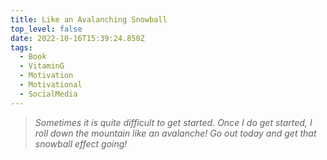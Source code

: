 ```yaml
---
title: Like an Avalanching Snowball
top_level: false
date: 2022-10-16T15:39:24.850Z
tags:
  - Book
  - VitaminG
  - Motivation
  - Motivational
  - SocialMedia
---
```

> *Sometimes it is quite difficult to get started. Once I do get started, I roll down the mountain like an avalanche! Go out today and get that snowball effect going!*